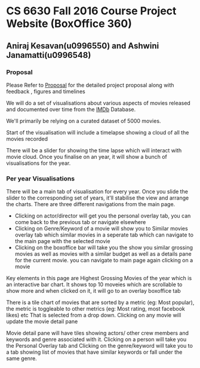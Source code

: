 # CS 6630 Fall 2016 Course Project Website (BoxOffice 360)

## Aniraj Kesavan(u0996550) and Ashwini Janamatti(u0996548)

### Proposal
Please Refer to [Proposal](./proposal.pdf) for the detailed 
project proposal along with feedback , figures and timelines


We will do a set of visualisations about various aspects of movies released 
and documented over time from the [IMDb](http://www.imdb.com) Database.

We'll primarily be relying on a curated dataset of 5000 movies.

Start of the visualisation will include a timelapse showing a cloud of 
all the movies recorded


There will be a slider for showing the time lapse which will interact with 
movie cloud. Once you finalise on an year, it will show a bunch of visualisations
for the year.

### Per year Visualisations

There will be a main tab of visualisation for every year. Once you slide the slider
to the corresponding set of years, it'll stabilise the view and arrange the charts.
There are three different navigations from the main page. 
* Clicking on actor/director will get you the personal overlay tab, you can come back to the previous tab
or navigate elsewhere
* Clicking on Genre/Keyword of a movie will show you to Similar movies overlay tab which 
similar movies in a seperate tab which 
can navigate to the main page with the selected movie
* Clicking on the boxoffice bar will take you the show you similar grossing 
movies as well as movies with a similar budget as well as a details pane for the 
current movie. you can navigate to main page again clicking on a movie


Key elements in this page are Highest Grossing Movies of the year which is an 
interactive bar chart. It shows top 10 moveies which are scrollable to show more
and when clicked on it, it will go to an overlay boxoffice tab

There is a tile chart of movies that are sorted by a metric (eg: Most popular), 
the metric is toggleable to other metrics (eg: Most rating, most facebook likes) etc
That is selected from a drop down. Clicking on any movie will update the movie detail pane

Movie detail pane will have tiles showing actors/ other crew members and keywords and genre 
associated with it. Clicking on a person will take you the Personal Overlay tab and Clicking
on the genre/keyword will take you to a tab showing list of movies that have similar keywords 
or fall under the same genre.





